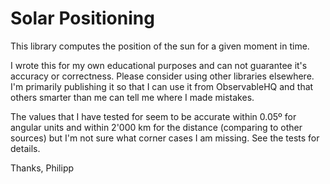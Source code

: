 # Solar Positioning

This library computes the position of the sun for a given moment in time.

I wrote this for my own educational purposes and can not guarantee it's
accuracy or correctness. Please consider using other libraries elsewhere. I'm
primarily publishing it so that I can use it from ObservableHQ and that others
smarter than me can tell me where I made mistakes.

The values that I have tested for seem to be accurate within 0.05º for angular
units and within 2'000 km for the distance (comparing to other sources) but I'm
not sure what corner cases I am missing. See the tests for details.

Thanks,
Philipp
